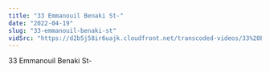 ```yaml
---
title: "33 Emmanouil Benaki St-"
date: "2022-04-19"
slug: "33-emmanouil-benaki-st"
vidSrc: "https://d2b5j58ir6uajk.cloudfront.net/transcoded-videos/33%20Emmanouil%20Benaki%20St-.mp4"
---
```


33 Emmanouil Benaki St-
